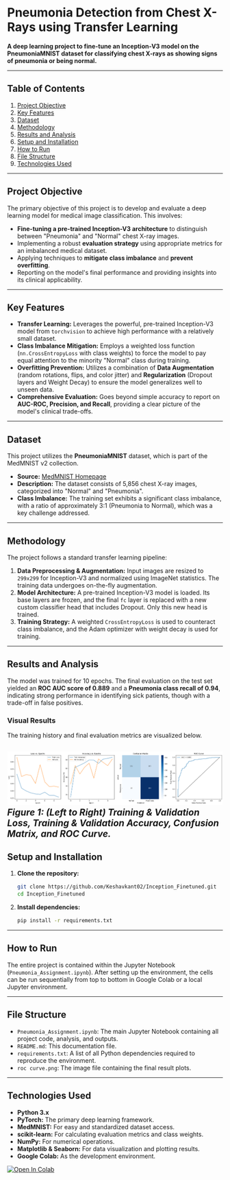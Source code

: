 # Pneumonia Detection from Chest X-Rays using Transfer Learning

**A deep learning project to fine-tune an Inception-V3 model on the PneumoniaMNIST dataset for classifying chest X-rays as showing signs of pneumonia or being normal.**

---

## Table of Contents
1.  [Project Objective](#project-objective)
2.  [Key Features](#key-features)
3.  [Dataset](#dataset)
4.  [Methodology](#methodology)
5.  [Results and Analysis](#results-and-analysis)
6.  [Setup and Installation](#setup-and-installation)
7.  [How to Run](#how-to-run)
8.  [File Structure](#file-structure)
9.  [Technologies Used](#technologies-used)

---

## Project Objective

The primary objective of this project is to develop and evaluate a deep learning model for medical image classification. This involves:
-   **Fine-tuning a pre-trained Inception-V3 architecture** to distinguish between "Pneumonia" and "Normal" chest X-ray images.
-   Implementing a robust **evaluation strategy** using appropriate metrics for an imbalanced medical dataset.
-   Applying techniques to **mitigate class imbalance** and **prevent overfitting**.
-   Reporting on the model's final performance and providing insights into its clinical applicability.

---

## Key Features

-   **Transfer Learning:** Leverages the powerful, pre-trained Inception-V3 model from `torchvision` to achieve high performance with a relatively small dataset.
-   **Class Imbalance Mitigation:** Employs a weighted loss function (`nn.CrossEntropyLoss` with class weights) to force the model to pay equal attention to the minority "Normal" class during training.
-   **Overfitting Prevention:** Utilizes a combination of **Data Augmentation** (random rotations, flips, and color jitter) and **Regularization** (Dropout layers and Weight Decay) to ensure the model generalizes well to unseen data.
-   **Comprehensive Evaluation:** Goes beyond simple accuracy to report on **AUC-ROC, Precision, and Recall**, providing a clear picture of the model's clinical trade-offs.

---

## Dataset

This project utilizes the **PneumoniaMNIST** dataset, which is part of the MedMNIST v2 collection.
-   **Source:** [MedMNIST Homepage](https://medmnist.com/)
-   **Description:** The dataset consists of 5,856 chest X-ray images, categorized into "Normal" and "Pneumonia".
-   **Class Imbalance:** The training set exhibits a significant class imbalance, with a ratio of approximately 3:1 (Pneumonia to Normal), which was a key challenge addressed.

---

## Methodology

The project follows a standard transfer learning pipeline:
1.  **Data Preprocessing & Augmentation:** Input images are resized to `299x299` for Inception-V3 and normalized using ImageNet statistics. The training data undergoes on-the-fly augmentation.
2.  **Model Architecture:** A pre-trained Inception-V3 model is loaded. Its base layers are frozen, and the final `fc` layer is replaced with a new custom classifier head that includes Dropout. Only this new head is trained.
3.  **Training Strategy:** A weighted `CrossEntropyLoss` is used to counteract class imbalance, and the Adam optimizer with weight decay is used for training.

---

## Results and Analysis

The model was trained for 10 epochs. The final evaluation on the test set yielded an **ROC AUC score of 0.889** and a **Pneumonia class recall of 0.94**, indicating strong performance in identifying sick patients, though with a trade-off in false positives.

### Visual Results

The training history and final evaluation metrics are visualized below.

![Training History and Final Results](roc%20curve.png)
*Figure 1: (Left to Right) Training & Validation Loss, Training & Validation Accuracy, Confusion Matrix, and ROC Curve.*
---

## Setup and Installation

1.  **Clone the repository:**
    ```bash
    git clone https://github.com/Keshavkant02/Inception_Finetuned.git
    cd Inception_Finetuned
    ```

2.  **Install dependencies:**
    ```bash
    pip install -r requirements.txt
    ```

---

## How to Run

The entire project is contained within the Jupyter Notebook (`Pneumonia_Assignment.ipynb`). After setting up the environment, the cells can be run sequentially from top to bottom in Google Colab or a local Jupyter environment.

---

## File Structure

*   `Pneumonia_Assignment.ipynb`: The main Jupyter Notebook containing all project code, analysis, and outputs.
*   `README.md`: This documentation file.
*   `requirements.txt`: A list of all Python dependencies required to reproduce the environment.
*   `roc curve.png`: The image file containing the final result plots.

---

## Technologies Used

-   **Python 3.x**
-   **PyTorch:** The primary deep learning framework.
-   **MedMNIST:** For easy and standardized dataset access.
-   **scikit-learn:** For calculating evaluation metrics and class weights.
-   **NumPy:** For numerical operations.
-   **Matplotlib & Seaborn:** For data visualization and plotting results.
-   **Google Colab:** As the development environment.

[![Open In Colab](https://colab.research.google.com/assets/colab-badge.svg)](https://colab.research.google.com/github/Keshavkant02/Inception_Finetuned/blob/main/PGI_Biostats_InceptionFinetuning.ipynb) 
